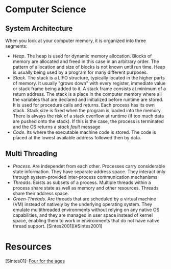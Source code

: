 # Computer Science #

## System Architecture ##

When you look at your computer memory, it is organized into three segments:

- _Heap_. The heap is used for dynamic memory allocation. Blocks of memory are allocated and freed in this case in an arbitrary order. The pattern of allocation and size of blocks is not known until run time. Heap is usually being used by a program for many different purposes.
- _Stack_. The stack is a LIFO structure, typically located in the higher parts of memory. It usually "grows down" with every register, immediate value or stack frame being added to it. A stack frame consists at minimum of a return address. The stack is a place in the computer memory where all the variables that are declared and initialized before runtime are stored. It is used for procedure calls and returns. Each process has its own stack. Stack size is fixed when the program is loaded into the memory. There is always the risk of a stack overflow at runtime (if too much data are pushed onto the stack). If this is the case, the process is terminated and the OS returns a _stack fault_ message
- _Code_. Its where the executable machine code is stored. The code is placed at the lowest available address followed then by data.

## Multi Threading ##

- _Process_. Are independet from each other. Processes carry considerable state information. They have separate address space. They interact only through system-provided inter-process communication mechanisms
- _Threads_. Exists as subsets of a process. Multiple threads within a process share state as well as memory and other resources. Threads share their address space.
- _Green-Threads_. Are threads that are scheduled by a virtual machine (VM) instead of natively by the underlying operating system. They emulate multithreaded environments without relying on any native OS capabilities, and they are managed in user space instead of kernel space, enabling them to work in environments that do not have native thread support. [Sintes2001][#Sintes2001]

# Resources #

[Sintes01]: [Four for the ages](http://www.javaworld.com/javaworld/javaqa/2001-04/02-qa-0413-four.html)
